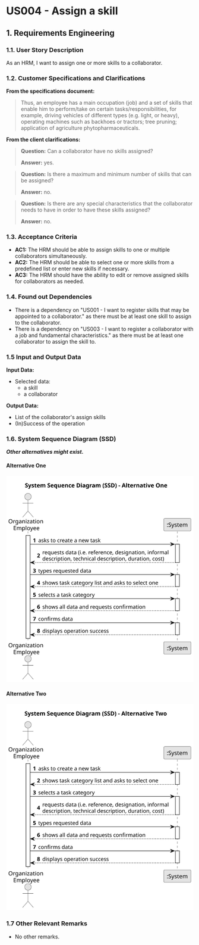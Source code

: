 # US004 - Assign a skill 


## 1. Requirements Engineering

### 1.1. User Story Description

As an HRM, I want to assign one or more skills to a collaborator.

### 1.2. Customer Specifications and Clarifications 

**From the specifications document:**

>	Thus, an employee has a main occupation (job) and a set of skills that enable him to perform/take on certain tasks/responsibilities, for example, driving vehicles of different types (e.g. light, or heavy), operating machines such as backhoes or tractors; tree pruning; application of agriculture phytopharmaceuticals.

**From the client clarifications:**

> **Question:** Can a collaborator have no skills assigned?
>
> **Answer:** yes.

> **Question:** Is there a maximum and minimum number of skills that can be assigned?
>
> **Answer:** no.

> **Question:** Is there are any special characteristics that the collaborator needs to have in order to have these skills assigned?
>
> **Answer:** no.

### 1.3. Acceptance Criteria

* **AC1:** The HRM should be able to assign skills to one or multiple collaborators simultaneously.
* **AC2:** The HRM should be able to select one or more skills from a predefined list or enter new skills if necessary.
* **AC3:** The HRM should have the ability to edit or remove assigned skills for collaborators as needed.

### 1.4. Found out Dependencies

* There is a dependency on "US001 - I want to register skills that may be appointed to a collaborator." as there must be at least one skill to assign to the collaborator.
* There is a dependency on "US003 - I want to register a collaborator with a job and fundamental characteristics." as there must be at least one collaborator to assign the skill to.

### 1.5 Input and Output Data

**Input Data:**

* Selected data:
  * a skill
  * a collaborator

**Output Data:**

* List of the collaborator's assign skills
* (In)Success of the operation

### 1.6. System Sequence Diagram (SSD)

**_Other alternatives might exist._**

#### Alternative One

![System Sequence Diagram - Alternative One](svg/us006-system-sequence-diagram-alternative-one.svg)

#### Alternative Two

![System Sequence Diagram - Alternative Two](svg/us006-system-sequence-diagram-alternative-two.svg)

### 1.7 Other Relevant Remarks

* No other remarks.